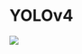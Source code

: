 # YOLOv4

<img src = "https://media.proprofs.com/images/discuss/user_images/153336/10563727321.jpg"/>
